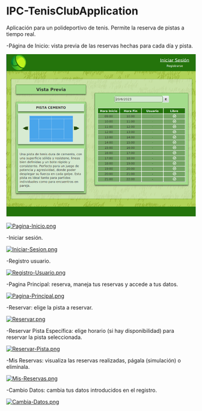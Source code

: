 # IPC-TenisClubApplication

Aplicación para un polideportivo de tenis. Permite la reserva de pistas a tiempo real.

-Página de Inicio: vista previa de las reservas hechas para cada día y pista.

![Alt Text](Imagenes/PaginaInicio.png)

[![Pagina-Inicio.png](https://i.postimg.cc/R0T95F8s/Pagina-Inicio.png)](https://postimg.cc/GB96vcbG)


-Iniciar sesión.

[![Iniciar-Sesion.png](https://i.postimg.cc/0N4nNGLb/Iniciar-Sesion.png)](https://postimg.cc/kVxK1SMm)


-Registro usuario.

[![Registro-Usuario.png](https://i.postimg.cc/gkpDr2Bq/Registro-Usuario.png)](https://postimg.cc/XX2Fz4Wp)


-Pagina Principal: reserva, maneja tus reservas y accede a tus datos.

[![Pagina-Principal.png](https://i.postimg.cc/TYW62QFW/Pagina-Principal.png)](https://postimg.cc/tYyf2dXX)


-Reservar: elige la pista a reservar.

[![Reservar.png](https://i.postimg.cc/T3ffkgNL/Reservar.png)](https://postimg.cc/hfykvzBc)


-Reservar Pista Específica: elige horario (si hay disponibilidad) para reservar la pista seleccionada. 

[![Reservar-Pista.png](https://i.postimg.cc/5tt1J1Vf/Reservar-Pista.png)](https://postimg.cc/nXNNKyrW)


-Mis Reservas: visualiza las reservas realizadas, págala (simulación) o elimínala.

[![Mis-Reservas.png](https://i.postimg.cc/q7ZrMYJy/Mis-Reservas.png)](https://postimg.cc/hJx6227t)


-Cambio Datos: cambia tus datos introducidos en el registro.

[![Cambia-Datos.png](https://i.postimg.cc/76yV7PZk/Cambia-Datos.png)](https://postimg.cc/mc8CWs9X)
